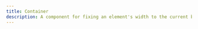 ```yaml
---
title: Container
description: A component for fixing an element's width to the current breakpoint.
---
```

<div>
    <table-utility prefix="container" custom-property="breakpoint" label-custom-property="Breakpoint" property="breakpoints" attribute="max-width">
        <template #class={key}>
            {{ key === 'xs' ? '.container' : ''}}
        </template>
        <template #custom-property={key}>
            {{ key }}
        </template>
        <template  #value="{ value, key }">
          width: 100%;<br />
          max-width: {{value}};
        </template>
    </table-utility>
</div>